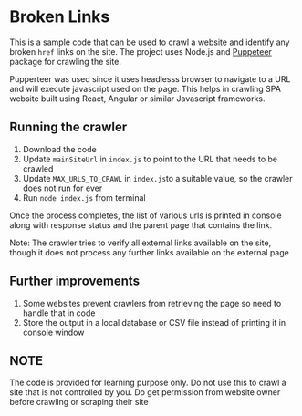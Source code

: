 # Broken Links

This is a sample code that can be used to crawl a website and identify any broken `href` links on the site. The project uses Node.js and [Puppeteer](https://github.com/puppeteer/puppeteer) package for crawling the site.

Pupperteer was used since it uses headlesss browser to navigate to a URL and will execute javascript used on the page. This helps in crawling SPA website built using React, Angular or similar Javascript frameworks.

## Running the crawler

1. Download the code
1. Update `mainSiteUrl` in `index.js` to point to the URL that needs to be crawled
1. Update `MAX_URLS_TO_CRAWL` in `index.js`to a suitable value, so the crawler does not run for ever
1. Run `node index.js` from terminal

Once the process completes, the list of various urls is printed in console along with response status and the parent page that contains the link.

Note: The crawler tries to verify all external links available on the site, though it does not process any further links available on the external page

## Further improvements

1. Some websites prevent crawlers from retrieving the page so need to handle that in code
1. Store the output in a local database or CSV file instead of printing it in console window

## NOTE

The code is provided for learning purpose only. Do not use this to crawl a site that is not controlled by you. Do get permission from website owner before crawling or scraping their site

